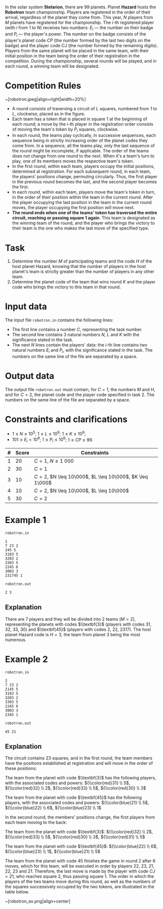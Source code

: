 In the solar system **Stelarion**, there are $99$ planets. Planet **Hazard** hosts the **Robotron** team championship. Players are registered in the order of their arrival, regardless of the planet they come from. This year, $N$ players from $M$ planets have registered for the championship. The $i$-th registered player (with $i$ from $1$ to $N$) receives two numbers: $E_i$ — the number on their badge and $P_i$ — the player's power. The number on the badge consists of the player's planet code $CP$ (the number formed by the last two digits on the badge) and the player code $CJ$ (the number formed by the remaining digits). Players from the same planet will be placed in the same team, with their initial position in the team being the order of their registration in the competition. During the championship, several rounds will be played, and in each round, a winning team will be designated.

# Competition Rules

~[robotron.jpeg|align=right|width=20%]

* A round consists of traversing a circuit of $L$ squares, numbered from $1$ to $L$, clockwise, placed as in the figure.
* Each team has a token that is placed in square $1$ at the beginning of each round; a move by the $i$-th player in the registration order consists of moving the team's token by $P_i$ squares, clockwise.
* In each round, the teams play cyclically, in successive sequences, each sequence being in strictly increasing order of the planet codes they come from. In a sequence, all the teams play, only the last sequence of the round might be incomplete, if applicable. The order of the teams does not change from one round to the next. When it's a team's turn to play, one of its members moves the respective team's token.
* In the first round, within each team, players occupy the initial positions, determined at registration. For each subsequent round, in each team, the players' positions change, permuting circularly. Thus, the first player in the previous round becomes the last, and the second player becomes the first.
* In each round, within each team, players move the team's token in turn, in the order of their position within the team in the current round. After the player occupying the last position in the team in the current round moves, the player occupying the first position will move next.
* **The round ends when one of the teams' token has traversed the entire circuit, reaching or passing square $1$ again**. This team is designated as the winning team of the round, and the player who brings the victory to their team is the one who makes the last move of the specified type.

# Task

1. Determine the number $M$ of participating teams and the code $H$ of the host planet Hazard, knowing that the number of players in the host planet's team is strictly greater than the number of players in any other team.
2. Determine the planet code of the team that wins round $K$ and the player code who brings the victory to this team in that round.

# Input data

The input file `robotron.in` contains the following lines:
* The first line contains a number $C$, representing the task number.
* The second line contains $3$ natural numbers $N$, $L$ and $K$ with the significance stated in the task.
* The next $N$ lines contain the players' data: the $i$-th line contains two natural numbers $E_i$ and $P_i$, with the significance stated in the task. The numbers on the same line of the file are separated by a space.

# Output data

The output file `robotron.out` must contain, for $C=1$, the numbers $M$ and $H$, and for $C=2$, the planet code and the player code specified in task $2$. The numbers on the same line of the file are separated by a space.

# Constraints and clarifications

* $1 \leq N \leq 10^5$; $1 \leq L \leq 10^9$; $1 \leq K \leq 10^9$;
* $101 \leq E_i < 10^9$; $1 \leq P_i \leq 10^6$; $1 \leq CP \leq 99$.

|# | Score | Constraints|
| - | - | ------------|
|1|20|$C = 1$, $N \leq 1\ 000$|
|2|30|$C = 1$|
|3|10|$C = 2$, $N \leq 10\000$, $L \leq 10\000$, $K \leq 1\000$|
|4|10|$C = 2$, $N \leq 10\000$, $L \leq 10\000$|
|5|30|$C = 2$|

# Example 1

`robotron.in`
```
1
7 23 2
245 5
3103 5
3203 2
3303 5
2245 6
3003 3
231745 1
```

`robotron.out`
```
2 3
```

## Explanation

There are $7$ players and they will be divided into $2$ teams ($M = 2$), representing the planets with codes $\\textbf{3}$ (players with codes $31$, $32$, $33$, $30$) and $\\textbf{45}$ (players with codes $2$, $22$, $2317$). The host planet Hazard code is $H = 3$, the team from planet $3$ being the most numerous.

# Example 2

`robotron.in`
```
2
7 23 2
2145 5
3103 5
3203 2
3303 5
2245 6
3003 3
2345 1
```

`robotron.out`
```
45 21
```

## Explanation

The circuit contains $23$ squares, and in the first round, the team members have the positions established at registration and will move in the order of these positions:

The team from the planet with code $\\textbf{3}$ has the following players, with the associated codes and powers: ${\\color{red}31} \\ 5$, ${\\color{red}32} \\ 2$, ${\\color{red}33} \\ 5$, ${\\color{red}30} \\ 3$

The team from the planet with code $\\textbf{45}$ has the following players, with the associated codes and powers: ${\\color{blue}21} \\ 5$, ${\\color{blue}22} \\ 6$, ${\\color{blue}23} \\ 1$

In the second round, the members' positions change, the first players from each team moving to the back:

The team from the planet with code $\\textbf{3}$: ${\\color{red}32} \\ 2$, ${\\color{red}33} \\ 5$, ${\\color{red}30} \\ 3$, ${\\color{red}31} \\ 5$

The team from the planet with code $\\textbf{45}$: ${\\color{blue}22} \\ 6$, ${\\color{blue}23} \\ 1$, ${\\color{blue}21} \\ 5$

The team from the planet with code $45$ finishes the game in round 2 after $6$ moves, which for this team, will be executed in order by players $22$, $23$, $21$, $22$, $23$ and $21$. Therefore, the last move is made by the player with code $CJ = 21$, who reaches square $2$, thus passing square $1$.
The order in which the players of the two teams move during this round, as well as the numbers of the squares successively occupied by the two tokens, are illustrated in the table below.

~[robotron_ex.png|align=center]